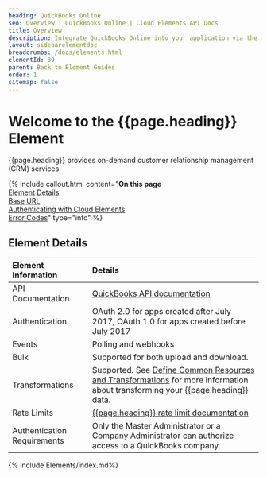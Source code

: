 ```yaml
---
heading: QuickBooks Online
seo: Overview | QuickBooks Online | Cloud Elements API Docs
title: Overview
description: Integrate QuickBooks Online into your application via the Cloud Elements APIs.
layout: sidebarelementdoc
breadcrumbs: /docs/elements.html
elementId: 39
parent: Back to Element Guides
order: 1
sitemap: false
---
```


# Welcome to the {{page.heading}} Element

{{page.heading}} provides on-demand customer relationship management (CRM) services.

{% include callout.html content="<strong>On this page</strong></br><a href=#element-details>Element Details</a></br><a href=#base-url>Base URL</a></br><a href=#authenticating-with-cloud-elements>Authenticating with Cloud Elements</a></br><a href=#error-codes>Error Codes</a>" type="info" %}

## Element Details

| Element Information | Details     |
| :------------- | :------------- |
| API Documentation | [QuickBooks API documentation](https://developer.intuit.com/docs) |
| Authentication | OAuth 2.0 for apps created after July 2017, OAuth 1.0 for apps created before July 2017 |
| Events | Polling and webhooks |
| Bulk | Supported for both upload and download. |
| Transformations | Supported. See [Define Common Resources and Transformations](https://docs.cloud-elements.com/home/common-object) for more information about transforming your {{page.heading}} data.|
| Rate Limits | [{{page.heading}} rate limit documentation](https://developer.intuit.com/docs/0100_quickbooks_online/0300_references/0000_programming_guide/0000_rest_api_quick_reference#/Limits_and_throttles)|
| Authentication Requirements |  Only the Master Administrator or a Company Administrator can authorize access to a QuickBooks company.|

{% include Elements/index.md%}

